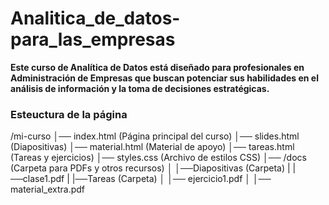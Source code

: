 # Analitica_de_datos-para_las_empresas
**Este curso de Analítica de Datos está diseñado para profesionales en Administración de Empresas que buscan potenciar sus habilidades en el análisis de información y la toma de decisiones estratégicas.**

### Esteuctura de la página
/mi-curso
│── index.html        (Página principal del curso)
│── slides.html       (Diapositivas)
│── material.html     (Material de apoyo)
│── tareas.html       (Tareas y ejercicios)
│── styles.css        (Archivo de estilos CSS)
│── /docs             (Carpeta para PDFs y otros recursos)
│   │──Diapositivas   (Carpeta) 
|      |──clase1.pdf
|   |──Tareas         (Carpeta)
│      │── ejercicio1.pdf
│   │── material_extra.pdf
